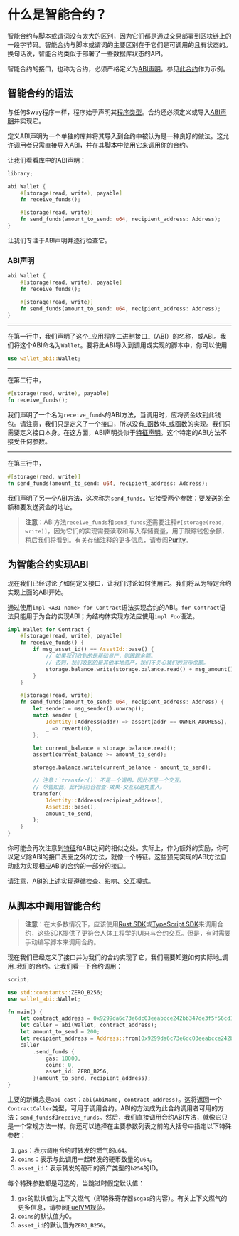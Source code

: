 
# 什么是智能合约？

智能合约与脚本或谓词没有太大的区别，因为它们都是通过[交易](https://fuellabs.github.io/fuel-specs/master/protocol/tx_format)部署到区块链上的一段字节码。智能合约与脚本或谓词的主要区别在于它们是可调用的且有状态的。换句话说，智能合约类似于部署了一些数据库状态的API。

智能合约的接口，也称为合约，必须严格定义为[ABI声明](#the-abi-declaration)。参见[此合约](../examples/wallet_smart_contract.md)作为示例。

## 智能合约的语法

与任何Sway程序一样，程序始于声明其[程序类型](./index.md)。合约还必须定义或导入[ABI声明](#the-abi-declaration)并实现它。

<!-- This section should explain best practices for ABIs -->
<!-- ABI:example:start -->
定义ABI声明为一个单独的库并将其导入到合约中被认为是一种良好的做法。这允许调用者只需直接导入ABI，并在其脚本中使用它来调用你的合约。
<!-- ABI:example:end -->

让我们看看库中的ABI声明：

```rust
library;

abi Wallet {
    #[storage(read, write), payable]
    fn receive_funds();

    #[storage(read, write)]
    fn send_funds(amount_to_send: u64, recipient_address: Address);
}
```

让我们专注于ABI声明并逐行检查它。

### ABI声明

```rust
abi Wallet {
    #[storage(read, write), payable]
    fn receive_funds();

    #[storage(read, write)]
    fn send_funds(amount_to_send: u64, recipient_address: Address);
}

```

---

在第一行中，我们声明了这个_应用程序二进制接口_（ABI）的名称，或ABI。我们将这个ABI命名为`Wallet`。要将此ABI导入到调用或实现的脚本中，你可以使用

```rust
use wallet_abi::Wallet;
```

---

在第二行中，

```rust
#[storage(read, write), payable]
fn receive_funds();
```

我们声明了一个名为`receive_funds`的ABI方法，当调用时，应将资金收到此钱包。请注意，我们只是定义了一个接口，所以没有_函数体_或函数的实现。我们只需要定义接口本身。在这方面，ABI声明类似于[特征声明](../advanced/traits.md)。这个特定的ABI方法不接受任何参数。

---

在第三行中，

```rust
#[storage(read, write)]
fn send_funds(amount_to_send: u64, recipient_address: Address);
```

我们声明了另一个ABI方法，这次称为`send_funds`。它接受两个参数：要发送的金额和要发送资金的地址。

>**注意**：ABI方法`receive_funds`和`send_funds`还需要注释`#[storage(read, write)]`，因为它们的实现需要读取和写入存储变量，用于跟踪钱包余额，稍后我们将看到。有关存储注释的更多信息，请参阅[Purity](../blockchain-development/purity.md#Purity)。

## 为智能合约实现ABI

现在我们已经讨论了如何定义接口，让我们讨论如何使用它。我们将从为特定合约实现上面的ABI开始。

通过使用`impl <ABI name> for Contract`语法实现合约的ABI。`for Contract`语法只能用于为合约实现ABI；为结构体实现方法应使用`impl Foo`语法。

```rust
impl Wallet for Contract {
    #[storage(read, write), payable]
    fn receive_funds() {
        if msg_asset_id() == AssetId::base() {
            // 如果我们收到的是基础资产，则跟踪余额。
            // 否则，我们收到的是其他本地资产，我们不关心我们的货币余额。
            storage.balance.write(storage.balance.read() + msg_amount());
        }
    }

    #[storage(read, write)]
    fn send_funds(amount_to_send: u64, recipient_address: Address) {
        let sender = msg_sender().unwrap();
        match sender {
            Identity::Address(addr) => assert(addr == OWNER_ADDRESS),
            _ => revert(0),
        };

        let current_balance = storage.balance.read();
        assert(current_balance >= amount_to_send);

        storage.balance.write(current_balance - amount_to_send);

        // 注意：`transfer()` 不是一个调用，因此不是一个交互。
        // 尽管如此，此代码符合检查-效果-交互以避免重入。
        transfer(
            Identity::Address(recipient_address),
            AssetId::base(),
            amount_to_send,
        );
    }
}
```

你可能会再次注意到[特征](../advanced/traits.md)和ABI之间的相似之处。实际上，作为额外的奖励，你可以定义除ABI的接口表面之外的方法，就像一个特征。这些预先实现的ABI方法自动成为实现相应ABI的合约的一部分的接口。

请注意，ABI的上述实现遵循[检查、影响、交互](https://docs.soliditylang.org/en/v0.6.11/security-considerations.html#re-entrancy)模式。

## 从脚本中调用智能合约

>**注意**：在大多数情况下，应该使用[Rust SDK](../testing/testing-with-rust.md)或[TypeScript SDK](../frontend/typescript_sdk.md)来调用合约，这些SDK提供了更符合人体工程学的UI来与合约交互。但是，有时需要手动编写脚本来调用合约。

现在我们已经定义了接口并为我们的合约实现了它，我们需要知道如何实际地_调用_我们的合约。让我们看一下合约调用：

```rust
script;

use std::constants::ZERO_B256;
use wallet_abi::Wallet;

fn main() {
    let contract_address = 0x9299da6c73e6dc03eeabcce242bb347de3f5f56cd1c70926d76526d7ed199b8b;
    let caller = abi(Wallet, contract_address);
    let amount_to_send = 200;
    let recipient_address = Address::from(0x9299da6c73e6dc03eeabcce242bb347de3f5f56cd1c70926d76526d7ed199b8b);
    caller
        .send_funds {
            gas: 10000,
            coins: 0,
            asset_id: ZERO_B256,
        }(amount_to_send, recipient_address);
}
```

主要的新概念是`abi cast`：`abi(AbiName, contract_address)`。这将返回一个`ContractCaller`类型，可用于调用合约。ABI的方法成为此合约调用者可用的方法：`send_funds`和`receive_funds`。然后，我们直接调用合约ABI方法，就像它只是一个常规方法一样。你还可以选择在主要参数列表之前的大括号中指定以下特殊参数：

1. `gas`：表示调用合约时转发的燃气的`u64`。
2. `coins`：表示与此调用一起转发的硬币数量的`u64`。
3. `asset_id`：表示转发的硬币的资产类型的`b256`的ID。

每个特殊参数都是可选的，当跳过时假定默认值：

1. `gas`的默认值为上下文燃气（即特殊寄存器`$cgas`的内容）。有关上下文燃气的更多信息，请参阅[FuelVM规范](https://fuellabs.github.io/fuel-specs/master/vm)。
2. `coins`的默认值为0。
3. `asset_id`的默认值为`ZERO_B256`。

